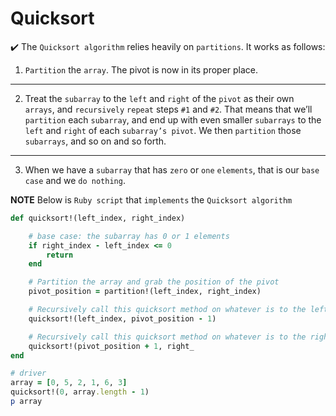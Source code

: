 
# Quicksort

:heavy_check_mark: The ```Quicksort algorithm``` relies heavily on ```partitions```. It works as follows:

1. ```Partition``` the ```array```. The pivot is now in its proper place.

---

2. Treat the ```subarray``` to the ```left``` and ```right``` of the ```pivot``` as their own ```arrays```,
and ```recursively``` ```repeat``` steps ```#1``` and ```#2```. That means that we’ll ```partition``` each ```subarray```, and end up with even smaller ```subarrays``` to the ```left``` and ```right``` of each ```subarray’s pivot```. We then ```partition``` those ```subarrays```, and so on and so forth.

---

3. When we have a ```subarray``` that has ```zero``` or ```one``` ```elements```, that is our ```base case``` and we ```do nothing```.

**NOTE** Below is ```Ruby script``` that ```implements``` the ```Quicksort algorithm```

```ruby
def quicksort!(left_index, right_index)

    # base case: the subarray has 0 or 1 elements
    if right_index - left_index <= 0
        return
    end

    # Partition the array and grab the position of the pivot
    pivot_position = partition!(left_index, right_index)

    # Recursively call this quicksort method on whatever is to the left of the pivot:
    quicksort!(left_index, pivot_position - 1)

    # Recursively call this quicksort method on whatever is to the right of the pivot:
    quicksort!(pivot_position + 1, right_
end

# driver
array = [0, 5, 2, 1, 6, 3]
quicksort!(0, array.length - 1)
p array
```
